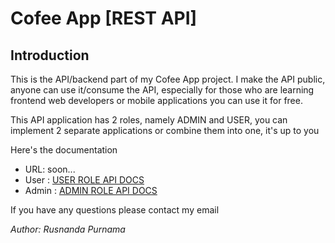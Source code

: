 # Cofee App [REST API]

## Introduction

This is the API/backend part of my Cofee App project. I make the API public, anyone can use it/consume the API, especially for those who are learning frontend web developers or mobile applications you can use it for free.

This API application has 2 roles, namely ADMIN and USER, you can implement 2 separate applications or combine them into one, it's up to you

Here's the documentation

- URL: soon...
- User : [USER ROLE API DOCS](https://github.com/cybersafellc/api-cofee-app/docs/user.md)
- Admin : [ADMIN ROLE API DOCS](https://github.com/cybersafellc/api-cofee-app/docs/admin.md)

If you have any questions please contact my email

_Author: Rusnanda Purnama_

